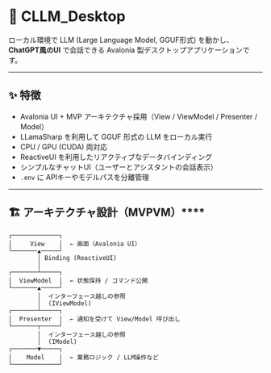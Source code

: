 # 📘 CLLM_Desktop

ローカル環境で LLM (Large Language Model, GGUF形式) を動かし、  
**ChatGPT風のUI** で会話できる Avalonia 製デスクトップアプリケーションです。  

---

## ✨ 特徴
- Avalonia UI + MVP アーキテクチャ採用（View / ViewModel / Presenter / Model）
- LLamaSharp を利用して GGUF 形式の LLM をローカル実行
- CPU / GPU (CUDA) 両対応
- ReactiveUI を利用したリアクティブなデータバインディング
- シンプルなチャットUI（ユーザーとアシスタントの会話表示）
- `.env` に APIキーやモデルパスを分離管理

---

## 🏗️ アーキテクチャ設計（MVPVM）****
```text
┌─────────────┐
│     View    │  ← 画面（Avalonia UI）
└───────▲─────┘
        │ Binding (ReactiveUI)
        │
┌───────┴─────┐
│  ViewModel  │  ← 状態保持 / コマンド公開
└───────▲─────┘
        │  インターフェース越しの参照
        │  (IViewModel)
┌───────┴─────┐
│  Presenter  │  ← 通知を受けて View/Model 呼び出し
└───────┬─────┘
        │  インターフェース越しの参照
        │  (IModel)
┌───────▼─────┐
│    Model    │  ← 業務ロジック / LLM操作など
└─────────────┘
```
